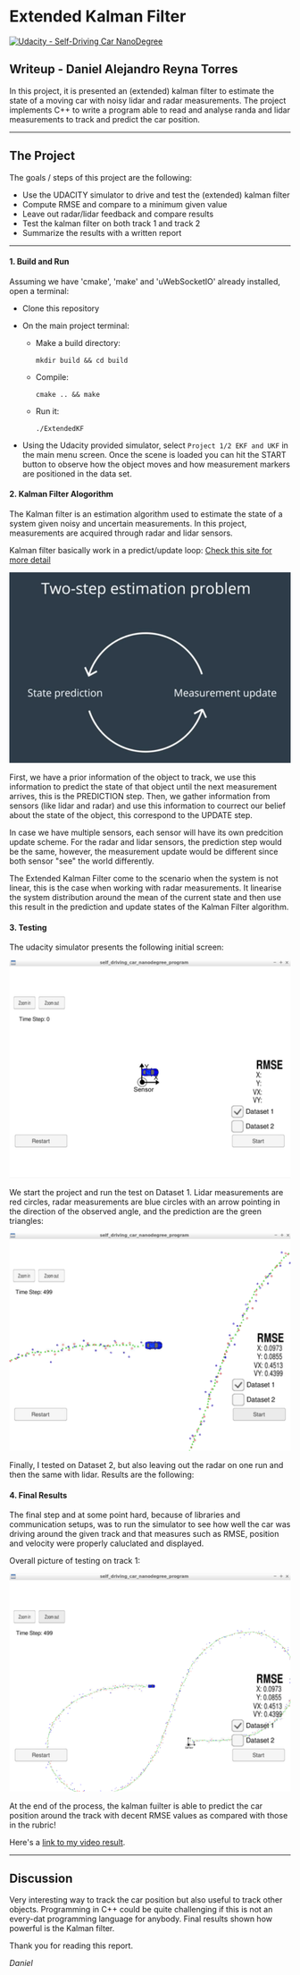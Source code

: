 # Extended Kalman Filter
[![Udacity - Self-Driving Car NanoDegree](https://s3.amazonaws.com/udacity-sdc/github/shield-carnd.svg)](http://www.udacity.com/drive)

## Writeup - Daniel Alejandro Reyna Torres

In this project, it is presented an (extended) kalman filter to estimate the state of a moving car with noisy lidar and radar measurements. The project implements C++ to write a program able to read and analyse randa and lidar measurements to track and predict the car position.

---

## The Project

The goals / steps of this project are the following:

* Use the UDACITY simulator to drive and test the (extended) kalman filter
* Compute RMSE and compare to a minimum given value
* Leave out radar/lidar feedback and compare results
* Test the kalman filter on both track 1 and track 2
* Summarize the results with a written report

---

#### 1. Build and Run

Assuming we have 'cmake', 'make' and 'uWebSocketIO' already installed, open a terminal:

* Clone this repository

* On the main project terminal:
    * Make a build directory: 
    
        ```
        mkdir build && cd build
        ```
    * Compile: 
        ```
        cmake .. && make
        ```
    * Run it: 
        ```
        ./ExtendedKF
        ```
* Using the Udacity provided simulator, select `Project 1/2 EKF and UKF`   in the main menu screen. Once the scene is loaded you can hit the START button to observe how the object moves and how measurement markers are positioned in the data set.

#### 2. Kalman Filter Alogorithm

The Kalman filter is an estimation algorithm used to estimate the state of a system given noisy and uncertain measurements. In this project, measurements are acquired through radar and lidar sensors.

Kalman filter basically work in a predict/update loop: [Check this site for more detail](https://classroom.udacity.com/nanodegrees/nd013/parts/edf28735-efc1-4b99-8fbb-ba9c432239c8/modules/49d8fda9-69c7-4f10-aa18-dc3a2d790cbe/lessons/ec3054b9-9ffc-45c4-8523-485e2f7022da/concepts/a2a6c61f-afdd-47ae-9e9f-dcbe9916e772)

![](output/kf_loop.png)

First, we have a prior information of the object to track, we use this information to predict the state of that object until the next measurement arrives, this is the PREDICTION step. Then, we gather information from sensors (like lidar and radar) and use this information to courrect our belief about the state of the object, this correspond to the UPDATE step. 

In case we have multiple sensors, each sensor will have its own predcition update scheme. For the radar and lidar sensors, the prediction step would be the same, however, the measurement update would be different since both sensor "see" the world differently.

The Extended Kalman Filter come to the scenario when the system is not linear, this is the case when working with radar measurements. It linearise the system distribution around the mean of the current state and then use this result in the prediction and update states of the Kalman Filter algorithm.

#### 3. Testing

The udacity simulator presents the following initial screen:

![](output/Sim_ini.png)

We start the project and run the test on Dataset 1. Lidar measurements are red circles, radar measurements are blue circles with an arrow pointing in the direction of the observed angle, and the prediction are the green triangles:

![](output/Sim_run.png)

Finally, I tested on Dataset 2, but also leaving out the radar on one run and then the same with lidar. Results are the following:



#### 4. Final Results

The final step and at some point hard, because of libraries and communication setups, was to run the simulator to see how well the car was driving around the given track and that measures such as RMSE, position and velocity were properly caluclated and displayed.

Overall picture of testing on track 1:

![](output/Sim_end.png)

At the end of the process, the kalman fuilter is able to predict the car position around the track with decent RMSE values as compared with those in the rubric!

Here's a [link to my video result](output/Results.mov).

---

## Discussion

Very interesting way to track the car position but also useful to track other objects. Programming in C++ could be quite challenging if this is not an every-dat programming language for anybody. Final results shown how powerful is the Kalman filter.


Thank you for reading this report.

_Daniel_